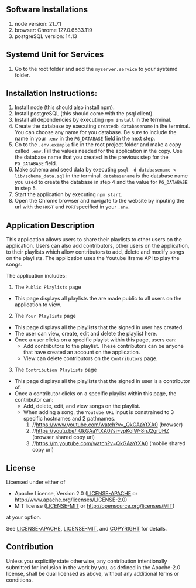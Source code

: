 ## Software Installations

1. node version: 21.7.1
2. browser: Chrome 127.0.6533.119
3. postgreSQL version: 14.13

## Systemd Unit for Services

1. Go to the root folder and add the `myserver.service` to your systemd folder.

## Installation Instructions:

1. Install node (this should also install npm).
2. Install postgreSQL (this should come with the psql client).
3. Install all dependencies by executing `npm install` in the terminal.
4. Create the database by executing `createdb databasename` in the terminal.
   You can choose any name for you database. Be sure to include the name in your `.env` in the `PG_DATABASE` field in the next step.
5. Go to the `.env.example` file in the root project folder and make a copy called `.env`.
   Fill the values needed for the application in the copy. Use the database name that you created in the previous step for the `PG_DATABASE` field.
6. Make schema and seed data by executing `psql -d databasename < lib/schema_data.sql` in the terminal. `databasename` is the database name you used to create the database in step 4 and the value for `PG_DATABASE` in step 5.
7. Start the application by executing `npm start`.
8. Open the Chrome browser and navigate to the website by inputing the url with the `HOST` and `PORT`specified in your `.env`.

## Application Description

This application allows users to share their playlists to other users on the application.
Users can also add contributors, other users on the application, to their playlists which
allow contributors to add, delete and modify songs on the playlists. The application uses
the Youtube Iframe API to play the songs.

The application includes:

1. The `Public Playlists` page

- This page displays all playlists the are made public to all users on the application to view.

2. The `Your Playlists` page

- This page displays all the playlists that the signed in user has created.
- The user can view, create, edit and delete the playlist here.
- Once a user clicks on a specific playist within this page, users can:
  - Add contributors to the playlist. These contributors can be anyone that have created an account on the application.
  - View can delete contributors on the `Contributors` page.

3. The `Contribution Playlists` page

- This page displays all the playlists that the signed in user is a contributor of.
- Once a contributor clicks on a specific playlist within this page, the contributor can:
  - Add, delete, edit, and view songs on the playlist.
  - When adding a song, the `Youtube URL` input is constrained to 3 specific hostnames and 2 pathnames.
    1. //https://www.youtube.com/watch?v=_QkGAaYtXA0 (browser)
    2. //https://youtu.be/_QkGAaYtXA0?si=ypKoIW-8nJ2grUHZ (browser shared copy url)
    3. //https://m.youtube.com/watch?v=QkGAaYtXA0 (mobile shared copy url)

## License

Licensed under either of

 * Apache License, Version 2.0
   ([LICENSE-APACHE](LICENSE-APACHE) or http://www.apache.org/licenses/LICENSE-2.0)
 * MIT license
   ([LICENSE-MIT](LICENSE-MIT) or http://opensource.org/licenses/MIT)

at your option.

See [LICENSE-APACHE](LICENSE-APACHE), [LICENSE-MIT](LICENSE-MIT), and [COPYRIGHT](COPYRIGHT) for details.

## Contribution

Unless you explicitly state otherwise, any contribution intentionally submitted
for inclusion in the work by you, as defined in the Apache-2.0 license, shall be
dual licensed as above, without any additional terms or conditions.

